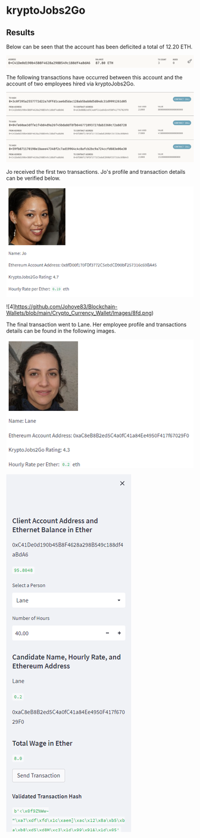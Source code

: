 # kryptoJobs2Go

## Results

Below can be seen that the account has been deficited a total of 12.20 ETH.

![1](https://github.com/Johove83/Blockchain-Wallets/blob/main/Crypto_Currency_Wallet/Images/addressbalance.png)

The following transactions have occurred between this account and the account of two employees hired via kryptoJobs2Go.

![2](https://github.com/Johove83/Blockchain-Wallets/blob/main/Crypto_Currency_Wallet/Images/transactiondetails.png)

Jo received the first two transactions. Jo's profile and transaction details can be verified below.

![3](https://github.com/Johove83/Blockchain-Wallets/blob/main/Crypto_Currency_Wallet/Images/jo8fd.png)

![4]https://github.com/Johove83/Blockchain-Wallets/blob/main/Crypto_Currency_Wallet/Images/8fd.png)

The final transaction went to Lane. Her employee profile and transactions details can be found in the following images.

![5](https://github.com/Johove83/Blockchain-Wallets/blob/main/Crypto_Currency_Wallet/Images/laneac8.png)

![6](https://github.com/Johove83/Blockchain-Wallets/blob/main/Crypto_Currency_Wallet/Images/ac8.png)